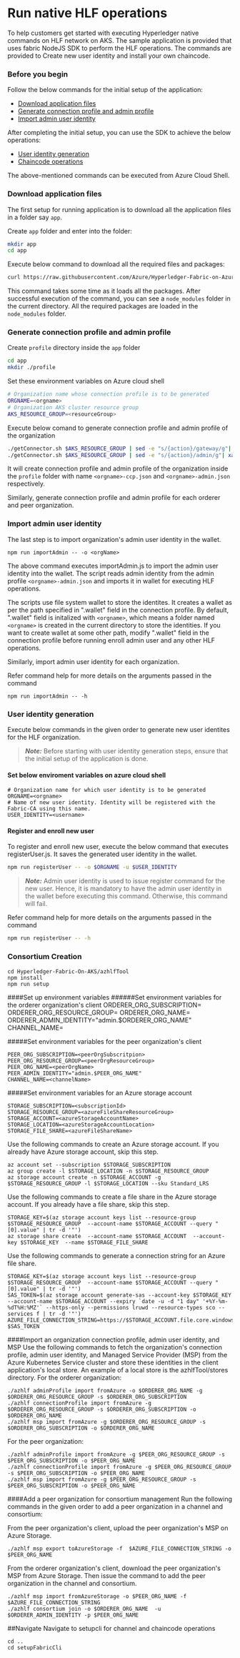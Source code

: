 # Run native HLF operations
To help customers get started with executing Hyperledger native commands on HLF network on AKS. The sample application is provided that uses fabric NodeJS SDK to perform the HLF operations. The commands are provided to Create new user identity and install your own chaincode.

### Before you begin
Follow the below commands for the initial setup of the application:

- [ Download application files](#downloadFiles)
- [ Generate connection profile and admin profile](#profileGen)
- [Import admin user identity](#importAdmin)

After completing the initial setup, you can use the SDK to achieve the below operations:
-  [User identity generation](#fabricca)
-  [Chaincode operations](#chaincode)

The above-mentioned commands can be executed from Azure Cloud Shell.

<a name="downloadFiles"></a>
### Download application files
The first setup for running application is to download all the application files in a folder say ```app```.

Create ```app``` folder and enter into the folder:
```bash
mkdir app
cd app
```

Execute below command to download all the required files and packages:
```bash
curl https://raw.githubusercontent.com/Azure/Hyperledger-Fabric-on-Azure-Kubernetes-Service/master/application/setup.sh | bash
```

This command takes some time as it loads all the packages. After successful execution of the command, you can see a ```node_modules``` folder in the current directory. All the required packages are loaded in the ```node_modules``` folder.

<a name="profileGen"></a>
### Generate connection profile and admin profile
Create ```profile``` directory inside the ```app``` folder
```bash
cd app
mkdir ./profile
```

Set these environment variables on Azure cloud shell
```bash
# Organization name whose connection profile is to be generated
ORGNAME=<orgname>
# Organization AKS cluster resource group
AKS_RESOURCE_GROUP=<resourceGroup>
```

Execute below comand to generate connection profile and admin profile of the organization
```bash
./getConnector.sh $AKS_RESOURCE_GROUP | sed -e "s/{action}/gateway/g"| xargs curl > ./profile/$ORGNAME-ccp.json
./getConnector.sh $AKS_RESOURCE_GROUP | sed -e "s/{action}/admin/g"| xargs curl > ./profile/$ORGNAME-admin.json
```
It will create connection profile and admin profile of the organization inside the ```profile``` folder with name ```<orgname>-ccp.json``` and ```<orgname>-admin.json``` respectively.

Similarly, generate connection profile and admin profile for each orderer and peer organization.

<a name="importAdmin"></a>
### Import admin user identity
The last step is to import organization's admin user identity in the wallet.

```
npm run importAdmin -- -o <orgName>
```
The above command executes importAdmin.js to import the admin user identity into the wallet. The script reads admin identity from the admin profile ```<orgname>-admin.json``` and imports it in wallet for executing HLF operations.

The scripts use file system wallet to store the identites. It creates a wallet as per the path specified in ".wallet" field in the connection profile. By default, ".wallet" field is initalized with ```<orgname>```, which means a folder named ```<orgname>``` is created in the current directory to store the identities. If you want to create wallet at some other path, modify ".wallet" field in the connection profile before running enroll admin user and any other HLF operations.

Similarly, import admin user identity for each organization.

Refer command help for more details on the arguments passed in the command
```
npm run importAdmin -- -h
```

<a name="fabricca"></a>
### User identity generation
Execute below commands in the given order to generate new user identites for the HLF organization.

> **_Note:_** Before starting with user identity generation steps, ensure that the initial setup of the application is done.

#### Set below enviroment variables on azure cloud shell
```
# Organization name for which user identity is to be generated
ORGNAME=<orgname>
# Name of new user identity. Identity will be registered with the Fabric-CA using this name.
USER_IDENTITY=<username>
```
#### Register and enroll new user
To register and enroll new user, execute the below command that executes registerUser.js. It saves the generated user identity in the wallet.
```bash
npm run registerUser -- -o $ORGNAME -u $USER_IDENTITY
```
> **_Note:_** Admin user identity is used to issue register command for the new user. Hence, it is mandatory to have the admin user identity in the wallet before executing this command. Otherwise, this command will fail.

Refer command help for more details on the arguments passed in the command
```bash
npm run registerUser -- -h
```
<a name="chaincode"></a>

### Consortium Creation

    cd Hyperledger-Fabric-On-AKS/azhlfTool 
    npm install
    npm run setup
####Set up environment variables
######Set environment variables for the orderer organization's client
    ORDERER_ORG_SUBSCRIPTION=<ordererOrgSubscription>
    ORDERER_ORG_RESOURCE_GROUP=<ordererOrgResourceGroup>
    ORDERER_ORG_NAME=<ordererOrgName>
    ORDERER_ADMIN_IDENTITY="admin.$ORDERER_ORG_NAME"
    CHANNEL_NAME=<channelName>

#####Set environment variables for the peer organization's client

    PEER_ORG_SUBSCRIPTION=<peerOrgSubscritpion>
    PEER_ORG_RESOURCE_GROUP=<peerOrgResourceGroup>
    PEER_ORG_NAME=<peerOrgName>
    PEER_ADMIN_IDENTITY="admin.$PEER_ORG_NAME"
    CHANNEL_NAME=<channelName>

#####Set environment variables for an Azure storage account

    STORAGE_SUBSCRIPTION=<subscriptionId>
    STORAGE_RESOURCE_GROUP=<azureFileShareResourceGroup>
    STORAGE_ACCOUNT=<azureStorageAccountName>
    STORAGE_LOCATION=<azureStorageAccountLocation>
    STORAGE_FILE_SHARE=<azureFileShareName>

Use the following commands to create an Azure storage account. If you already have Azure storage account, skip this step.

    az account set --subscription $STORAGE_SUBSCRIPTION
    az group create -l $STORAGE_LOCATION -n $STORAGE_RESOURCE_GROUP
    az storage account create -n $STORAGE_ACCOUNT -g  $STORAGE_RESOURCE_GROUP -l $STORAGE_LOCATION --sku Standard_LRS

Use the following commands to create a file share in the Azure storage account. If you already have a file share, skip this step.

    STORAGE_KEY=$(az storage account keys list --resource-group $STORAGE_RESOURCE_GROUP  --account-name $STORAGE_ACCOUNT --query "[0].value" | tr -d '"')
    az storage share create  --account-name $STORAGE_ACCOUNT  --account-key $STORAGE_KEY  --name $STORAGE_FILE_SHARE

Use the following commands to generate a connection string for an Azure file share.

    STORAGE_KEY=$(az storage account keys list --resource-group $STORAGE_RESOURCE_GROUP  --account-name $STORAGE_ACCOUNT --query "[0].value" | tr -d '"')
    SAS_TOKEN=$(az storage account generate-sas --account-key $STORAGE_KEY --account-name $STORAGE_ACCOUNT --expiry `date -u -d "1 day" '+%Y-%m-%dT%H:%MZ'` --https-only --permissions lruwd --resource-types sco --services f | tr -d '"')
    AZURE_FILE_CONNECTION_STRING=https://$STORAGE_ACCOUNT.file.core.windows.net/$STORAGE_FILE_SHARE?$SAS_TOKEN

####Import an organization connection profile, admin user identity, and MSP
Use the following commands to fetch the organization's connection profile, admin user identity, and Managed Service Provider (MSP) from the Azure Kubernetes Service cluster and store these identities in the client application's local store. An example of a local store is the azhlfTool/stores directory.
For the orderer organization:



    ./azhlf adminProfile import fromAzure -o $ORDERER_ORG_NAME -g $ORDERER_ORG_RESOURCE_GROUP -s $ORDERER_ORG_SUBSCRIPTION
    ./azhlf connectionProfile import fromAzure -g $ORDERER_ORG_RESOURCE_GROUP -s $ORDERER_ORG_SUBSCRIPTION -o $ORDERER_ORG_NAME   
    ./azhlf msp import fromAzure -g $ORDERER_ORG_RESOURCE_GROUP -s $ORDERER_ORG_SUBSCRIPTION -o $ORDERER_ORG_NAME

For the peer organization:

    
    ./azhlf adminProfile import fromAzure -g $PEER_ORG_RESOURCE_GROUP -s $PEER_ORG_SUBSCRIPTION -o $PEER_ORG_NAME
    ./azhlf connectionProfile import fromAzure -g $PEER_ORG_RESOURCE_GROUP -s $PEER_ORG_SUBSCRIPTION -o $PEER_ORG_NAME
    ./azhlf msp import fromAzure -g $PEER_ORG_RESOURCE_GROUP -s $PEER_ORG_SUBSCRIPTION -o $PEER_ORG_NAME

####Add a peer organization for consortium management
Run the following commands in the given order to add a peer organization in a channel and consortium:


From the peer organization's client, upload the peer organization's MSP on Azure Storage.

    ./azhlf msp export toAzureStorage -f  $AZURE_FILE_CONNECTION_STRING -o $PEER_ORG_NAME

From the orderer organization's client, download the peer organization's MSP from Azure Storage. Then issue the command to add the peer organization in the channel and consortium.
    
    ./azhlf msp import fromAzureStorage -o $PEER_ORG_NAME -f $AZURE_FILE_CONNECTION_STRING
    ./azhlf consortium join -o $ORDERER_ORG_NAME  -u $ORDERER_ADMIN_IDENTITY -p $PEER_ORG_NAME

##Navigate
Navigate to setupcli for channel and chaincode operations

    cd ..
    cd setupFabricCli
